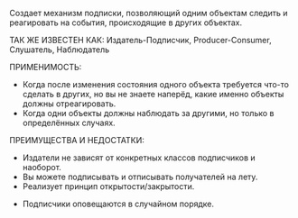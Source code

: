 Cоздает механизм подписки, позволяющий одним объектам следить
 и реагировать на события, происходящие в других объектах.

 ТАК ЖЕ ИЗВЕСТЕН КАК:
 Издатель-Подписчик, Producer-Consumer, Слушатель, Наблюдатель

 ПРИМЕНИМОСТЬ:
 * Когда после изменения состояния одного объекта требуется что-то
 сделать в других, но вы не знаете наперёд, какие именно объекты
 должны отреагировать.
 * Когда одни объекты должны наблюдать за другими, но только в
 определённых случаях.

 ПРЕИМУЩЕСТВА И НЕДОСТАТКИ:
 + Издатели не зависят от конкретных классов подписчиков и наоборот.
 + Вы можете подписывать и отписывать получателей на лету.
 + Реализует принцип открытости/закрытости.
 - Подписчики оповещаются в случайном порядке.